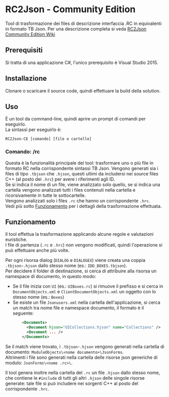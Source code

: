 # RC2Json - Community Edition
Tool di trasformazione dei files di descrizione interfaccia .RC in equivalenti in formato TB Json. 
Per una descrizione completa si veda [RC2Json Community Edition Wiki](https://github.com/Microarea/RC2Json-CE/wiki)
## Prerequisiti
Si tratta di una applicazione C#, l'unico prerequisito è Visual Studio 2015.
## Installazione
Clonare o scaricare il source code, quindi effettuare la build della solution.
## Uso
È un tool da command-line, quindi aprire un prompt di comandi per eseguirlo.  
La sintassi per eseguirlo è:

    RC2Json-CE [comando] [file o cartelle]

### Comando: /rc
Questa è la funzionalità principale del tool: trasformare uno o più file in formato RC nella corrispondente sintassi TB Json.
Vengono generati sia i files di tipo `.tbjson` che `.hjson`, questi ultimi da includersi nei source files C++ (al posto dei `.hrc`) per avere i riferimenti agli ID.  
Se si indica il nome di un file, viene analizzato solo quello, se si indica una cartella vengono analizzati tutti i files contenuti nella cartella e ricorsivamente in tutte le sottocartelle.  
Vengono analizzati solo i files `.rc` che hanno un corrispondente `.hrc`.  
Vedi più sotto [Funzionamento](#funzionamento) per i dettagli della trasformazione effettuata.

## Funzionamento
Il tool effettua la trasformazione applicando alcune regole e valutazioni euristiche.  
I file di partenza (`.rc` e `.hrc`) non vengono modificati, quindi l'operazione si può effettuare anche più volte.

Per ogni risorsa dialog (`DIALOG` e `DIALOGEX`) viene creata una coppia `.tbjson`-`.hjson` dallo stesso nome (es.: `IDD_BOXES.tbjson`).  
Per decidere il folder di destinazione, si cerca di attribuire alla risorsa un namespace di documento, in questo modo:
* Se il file inizia con `UI` (es.: `UIBoxes.rc`) si rimuove il prefisso e si cerca in `DocumentObjects.xml` e `ClientDocumentObjects.xml` un oggetto con lo stesso nome (es.: `Boxes`)
* Se esiste un file `Jsonusers.xml` nella cartella dell'applicazione, si cerca un match tra nome file e namespace documento, il formato è il seguente:
    ````xml
        <Documents>
          <Document hjson="UICollections.hjson" name="Collections" />
          <Document ... />
        </Documents>
    ````
Se il match viene trovato, i `.tbjson`-`.hjson` vengono generati nella cartella di documento: `ModuleObjects\<nome documento>\JsonForms`.  
Altrimenti i file sono generati nella cartella delle risorse json generiche di modulo: `JsonForms\<nome .rc>\`.

Il tool genera inoltre nella cartella del `.rc` un file `.hjson` dallo stesso nome, che contiene le `#include` di tutti gli altri `.hjson` delle singole risorse generate: tale file si può includere nei sorgenti C++ al posto del corrispondente `.hrc`.
